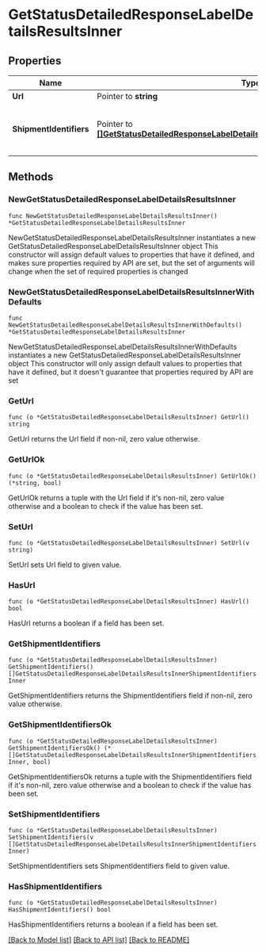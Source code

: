 # GetStatusDetailedResponseLabelDetailsResultsInner

## Properties

Name | Type | Description | Notes
------------ | ------------- | ------------- | -------------
**Url** | Pointer to **string** |  | [optional] 
**ShipmentIdentifiers** | Pointer to [**[]GetStatusDetailedResponseLabelDetailsResultsInnerShipmentIdentifiersInner**](GetStatusDetailedResponseLabelDetailsResultsInnerShipmentIdentifiersInner.md) |  This indicates the shipment identifiers. | [optional] 

## Methods

### NewGetStatusDetailedResponseLabelDetailsResultsInner

`func NewGetStatusDetailedResponseLabelDetailsResultsInner() *GetStatusDetailedResponseLabelDetailsResultsInner`

NewGetStatusDetailedResponseLabelDetailsResultsInner instantiates a new GetStatusDetailedResponseLabelDetailsResultsInner object
This constructor will assign default values to properties that have it defined,
and makes sure properties required by API are set, but the set of arguments
will change when the set of required properties is changed

### NewGetStatusDetailedResponseLabelDetailsResultsInnerWithDefaults

`func NewGetStatusDetailedResponseLabelDetailsResultsInnerWithDefaults() *GetStatusDetailedResponseLabelDetailsResultsInner`

NewGetStatusDetailedResponseLabelDetailsResultsInnerWithDefaults instantiates a new GetStatusDetailedResponseLabelDetailsResultsInner object
This constructor will only assign default values to properties that have it defined,
but it doesn't guarantee that properties required by API are set

### GetUrl

`func (o *GetStatusDetailedResponseLabelDetailsResultsInner) GetUrl() string`

GetUrl returns the Url field if non-nil, zero value otherwise.

### GetUrlOk

`func (o *GetStatusDetailedResponseLabelDetailsResultsInner) GetUrlOk() (*string, bool)`

GetUrlOk returns a tuple with the Url field if it's non-nil, zero value otherwise
and a boolean to check if the value has been set.

### SetUrl

`func (o *GetStatusDetailedResponseLabelDetailsResultsInner) SetUrl(v string)`

SetUrl sets Url field to given value.

### HasUrl

`func (o *GetStatusDetailedResponseLabelDetailsResultsInner) HasUrl() bool`

HasUrl returns a boolean if a field has been set.

### GetShipmentIdentifiers

`func (o *GetStatusDetailedResponseLabelDetailsResultsInner) GetShipmentIdentifiers() []GetStatusDetailedResponseLabelDetailsResultsInnerShipmentIdentifiersInner`

GetShipmentIdentifiers returns the ShipmentIdentifiers field if non-nil, zero value otherwise.

### GetShipmentIdentifiersOk

`func (o *GetStatusDetailedResponseLabelDetailsResultsInner) GetShipmentIdentifiersOk() (*[]GetStatusDetailedResponseLabelDetailsResultsInnerShipmentIdentifiersInner, bool)`

GetShipmentIdentifiersOk returns a tuple with the ShipmentIdentifiers field if it's non-nil, zero value otherwise
and a boolean to check if the value has been set.

### SetShipmentIdentifiers

`func (o *GetStatusDetailedResponseLabelDetailsResultsInner) SetShipmentIdentifiers(v []GetStatusDetailedResponseLabelDetailsResultsInnerShipmentIdentifiersInner)`

SetShipmentIdentifiers sets ShipmentIdentifiers field to given value.

### HasShipmentIdentifiers

`func (o *GetStatusDetailedResponseLabelDetailsResultsInner) HasShipmentIdentifiers() bool`

HasShipmentIdentifiers returns a boolean if a field has been set.


[[Back to Model list]](../README.md#documentation-for-models) [[Back to API list]](../README.md#documentation-for-api-endpoints) [[Back to README]](../README.md)


